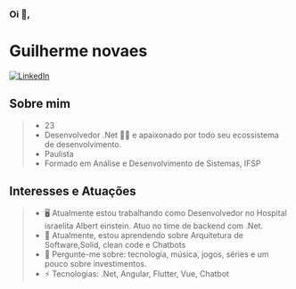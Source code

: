 ### Oi 👋,

# Guilherme novaes

[![LinkedIn](https://img.shields.io/static/v1?label=LinkedIn&message=%20&color=blue&logo=LinkedIn&style=flat-square&logoColor=white)](https://www.linkedin.com/in/guilherme-novaes-00a322125/)

## Sobre mim

> * 23
> * Desenvolvedor .Net 👨‍💻 e apaixonado por todo seu ecossistema de desenvolvimento.
> * Paulista
> * Formado em Análise e Desenvolvimento de Sistemas, IFSP

## Interesses e Atuações

> - :desktop_computer: Atualmente estou trabalhando como Desenvolvedor no Hospital israelita Albert einstein. Atuo no time de backend com .Net.
> - 🌱 Atualmente, estou aprendendo sobre Arquitetura de Software,Solid, clean code e Chatbots
> - 💬 Pergunte-me sobre: ​​tecnologia, música, jogos, séries e um pouco sobre investimentos.
> - ⚡ Tecnologias: .Net, Angular, Flutter, Vue, Chatbot

